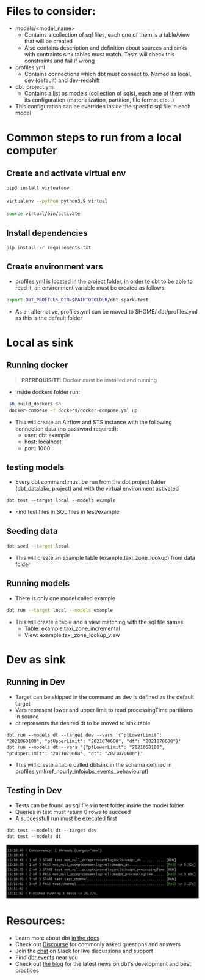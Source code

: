 # Files to consider:
 - models/<model_name>
   - Contains a collection of sql files, each one of them is a table/view that will be created
   - Also contains description and definition about sources and sinks with contraints sink tables must match. Tests will check this constraints and fail if wrong
 - profiles.yml
   - Contains connections which dbt must connect to. Named as local, dev (default) and dev-redshift
 - dbt_project.yml
   - Contains a list os models (collection of sqls), each one of them with its configuration (materialization, partition, file format etc...)
  - This configuration can be overriden inside the specific sql file in each model

# Common steps to run from a local computer

## Create and activate virtual env
```bash
pip3 install virtualenv

virtualenv --python python3.9 virtual

source virtual/bin/activate
```

## Install dependencies

```
pip install -r requirements.txt
```

## Create environment vars
- profiles.yml is located in the project folder, in order to dbt to be able to read it, an environment variable must be created as follows:

```bash
export DBT_PROFILES_DIR=$PATHTOFOLDER/dbt-spark-test
```
- As an alternative, profiles.yml can be moved to $HOME/.dbt/profiles.yml as this is the default folder


# Local as sink

## Running docker
> **PREREQUISITE**: Docker must be installed and running 
- Inside dockers folder run:

```bash
 sh build_dockers.sh 
 docker-compose -f dockers/docker-compose.yml up
```

- This will create an Airflow and STS instance with the following connection data (no password required):
  - user: dbt.example
  - host: localhost
  - port: 1000

## testing models
- Every dbt command must be run from the dbt project folder (dbt_datalake_project) and with the virtual environment activated


```
dbt test --target local --models example
```

- Find test files in SQL files in test/example


## Seeding data
```bash
dbt seed --target local
```
- This will create an example table (example.taxi_zone_lookup) from data folder

## Running models 
- There is only one model called example
```bash
dbt run --target local --models example
```
- This will create a table and a view matching with the sql file names
  - Table: example.taxi_zone_incremental
  - View: example.taxi_zone_lookup_view


# Dev as sink

## Running in Dev
- Target can be skipped in the command as dev is defined as the default target
- Vars represent lower and upper limit to read processingTime partitions in source
- dt represents the desired dt to be moved to sink table

```
dbt run --models dt --target dev --vars '{"ptLowerLimit": "2021060100", "ptUpperLimit": "2021070608", "dt": "2021070608"}'
dbt run --models dt --vars '{"ptLowerLimit": "2021060100", "ptUpperLimit": "2021070608", "dt": "2021070608"}'
```

- This will create a table called dbtsink in the schema defined in profiles.yml(ref_hourly_infojobs_events_behaviourpt)

## Testing in Dev
- Tests can be found as sql files in test folder inside the model folder
- Queries in test must return 0 rows to succeed
- A successfull run must be executed first
```
dbt test --models dt --target dev
dbt test --models dt
```

![](.README_images/tests_result.png)



# Resources:
- Learn more about dbt [in the docs](https://docs.getdbt.com/docs/introduction)
- Check out [Discourse](https://discourse.getdbt.com/) for commonly asked questions and answers
- Join the [chat](http://slack.getdbt.com/) on Slack for live discussions and support
- Find [dbt events](https://events.getdbt.com) near you
- Check out [the blog](https://blog.getdbt.com/) for the latest news on dbt's development and best practices